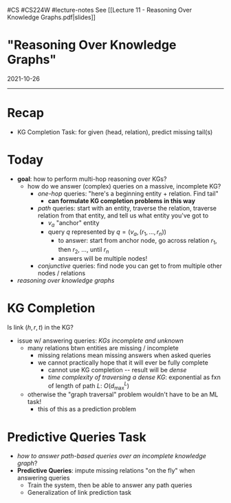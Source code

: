 #CS #CS224W #lecture-notes 
See [[Lecture 11 - Reasoning Over Knowledge Graphs.pdf|slides]]
# "Reasoning Over Knowledge Graphs"
2021-10-26
___
# Recap
- KG Completion Task: for given (head, relation), predict missing tail(s)

# Today
- **goal**: how to perform multi-hop reasoning over KGs?
	- how do we answer (complex) queries on a massive, incomplete KG?
		- *one-hop* queries: "here's a beginning entity + relation. Find tail"
			- **can formulate KG completion problems in this way**
		- *path* queries: start with an entity, traverse the relation, traverse relation from that entity, and tell us what entity you've got to
			- $v_a$ "anchor" entity
			- query $q$ represented by $q = (v_a, (r_1,\dots,r_n))$
				- to answer: start from anchor node, go across relation $r_1$, then $r_2$, $\dots$, until $r_n$
				- answers will be multiple nodes!
		- *conjunctive* queries: find node you can get to from multiple other nodes / relations
- *reasoning over knowledge graphs*

# KG Completion
Is link $(h, r, t)$ in the KG?

- issue w/ answering queries: *KGs incomplete and unknown*
	- many relations btwn entities are missing / incomplete
		- missing relations mean missing answers when asked queries
		- we cannot practically hope that it will ever be fully complete
			- cannot use KG completion -- result will be *dense*
			- *time complexity of traversing a dense KG*: exponential as fxn of length of path $L$: $O(d_\max^L)$
	- otherwise the "graph traversal" problem wouldn't have to be an ML task!
		- this of this as a prediction problem

# Predictive Queries Task
- *how to answer path-based queries over an incomplete knowledge graph*?
- **Predictive Queries**: impute missing relations "on the fly" when answering queries
	- Train the system, then be able to answer any path queries
	- Generalization of link prediction task